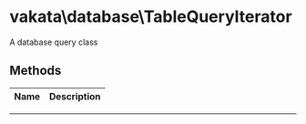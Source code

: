 # vakata\database\TableQueryIterator
A database query class

## Methods

| Name | Description |
|------|-------------|

---


